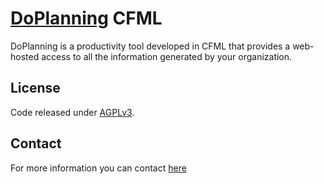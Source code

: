 [DoPlanning](http://doplanning.net)  CFML
===============

DoPlanning is a productivity tool developed in CFML that provides a web-hosted access to all the information generated by your organization.

## License

Code released under [AGPLv3](http://www.gnu.org/licenses/agpl.html).

## Contact

For more information you can contact [here](http://doplanning.net/en/page.cfm?id=46&title=contact)